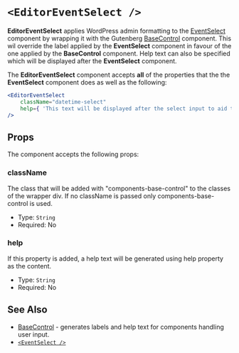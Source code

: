 

# `<EditorEventSelect />`

**EditorEventSelect** applies WordPress admin formatting to the [EventSelect](./event-select.md) component by wrapping it with the Gutenberg [BaseControl](https://github.com/WordPress/gutenberg/tree/master/packages/components/src/base-control) component. This wil override the label applied by the **EventSelect** component in favour of the one applied by the **BaseControl** component. Help text can also be specified which will be displayed after the **EventSelect** component.

The **EditorEventSelect** component accepts **all** of the properties that the the **EventSelect** component does as well as the following:

```jsx
<EditorEventSelect 
    className="datetime-select"
    help={ 'This text will be displayed after the select input to aid the user in understanding its purpose or effect.' }
/>
```


## Props

The component accepts the following props:

### className

The class that will be added with "components-base-control" to the classes of the wrapper div.
If no className is passed only components-base-control is used.

- Type: `String`
- Required: No

### help

If this property is added, a help text will be generated using help property as the content.

- Type: `String`
- Required: No


## See Also

- [BaseControl](https://github.com/WordPress/gutenberg/tree/master/packages/components/src/base-control) - generates labels and help text for components handling user input.
-  [`<EventSelect />`](./event-select.md)
